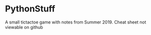 ﻿# PythonStuff
A small tictactoe game with notes from Summer 2019. Cheat sheet not viewable on github
